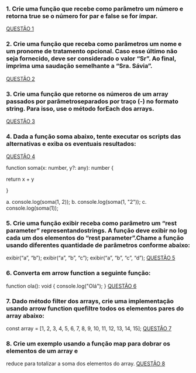 ### 1. Crie uma função que recebe como parâmetro um número e retorna true se o número for par e false se for ímpar.
[QUESTÃO 1](https://github.com/GabrFelps/POO_Activity-2/blob/main/Exercicio-03/Q1.ts)

### 2. Crie uma função que receba como parâmetros um nome e um pronome de tratamento opcional. Caso esse último não seja fornecido, deve ser considerado o valor “Sr”. Ao final, imprima uma saudação semelhante a “Sra. Sávia”.
[QUESTÃO 2](https://github.com/GabrFelps/POO_Activity-2/blob/main/Exercicio-03/Q2.ts)

### 3. Crie uma função que retorne os números de um array passados por parâmetroseparados por traço (-) no formato string. Para isso, use o método forEach dos arrays.
[QUESTÃO 3](https://github.com/GabrFelps/POO_Activity-2/blob/main/Exercicio-03/Q3.ts)

### 4. Dada a função soma abaixo, tente executar os scripts das alternativas e exiba os eventuais resultados:
[QUESTÃO 4](https://github.com/GabrFelps/POO_Activity-2/blob/main/Exercicio-03/Q4.ts)

function soma(x: number, y?: any): number {

return x + y

}

a. console.log(soma(1, 2));
b. console.log(soma(1, "2"));
c. console.log(soma(1));

### 5. Crie uma função exibir receba como parâmetro um “rest parameter” representandostrings. A função deve exibir no log cada um dos elementos do “rest parameter”.Chame a função usando diferentes quantidade de parâmetros conforme abaixo:
exibir(“a”, “b”);
exibir(“a”, “b”, “c”);
exibir(“a”, “b”, “c”, “d”);
[QUESTÃO 5](https://github.com/GabrFelps/POO_Activity-2/blob/main/Exercicio-03/Q5.ts)

### 6. Converta em arrow function a seguinte função:
function ola(): void {
console.log("Olá");
}
[QUESTÃO 6](https://github.com/GabrFelps/POO_Activity-2/blob/main/Exercicio-03/Q6.ts)

### 7. Dado método filter dos arrays, crie uma implementação usando arrow function quefiltre todos os elementos pares do array abaixo:
const array = [1, 2, 3, 4, 5, 6, 7, 8, 9, 10, 11, 12, 13, 14, 15];
[QUESTÃO 7](https://github.com/GabrFelps/POO_Activity-2/blob/main/Exercicio-03/Q7.ts)

### 8. Crie um exemplo usando a função map para dobrar os elementos de um array e
reduce para totalizar a soma dos elementos do array.
[QUESTÃO 8](https://github.com/GabrFelps/POO_Activity-2/blob/main/Exercicio-03/Q8.ts)